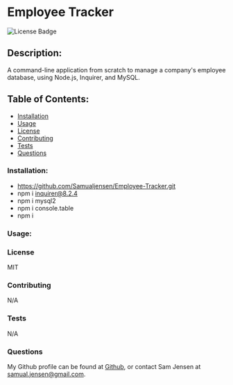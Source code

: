 # Employee Tracker
![License Badge](https://shields.io/badge/license-MIT-green)
## Description:
A command-line application from scratch to manage a company's employee database, using Node.js, Inquirer, and MySQL.
## Table of Contents:
* [Installation](#installation)
* [Usage](#usage)
* [License](#license)
* [Contributing](#contributing)
* [Tests](#tests)
* [Questions](#questions)
### Installation: 
* https://github.com/Samualjensen/Employee-Tracker.git
* npm i inquirer@8.2.4
* npm i mysql2 
* npm i console.table
* npm i
### Usage:
### License
MIT
### Contributing
N/A
### Tests
N/A
### Questions
My Github profile can be found at [Github](https://github.com/Samualjensen), or contact Sam Jensen at samual.jensen@gmail.com.
